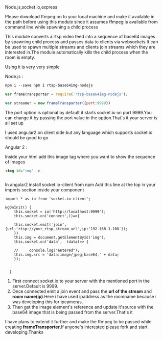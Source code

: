 Node.js,socket.io,express

Please download ffmpeg on to your local machine and make it available in the path before using this module since it assumes ffmpeg is available from command line while spawning a child process

This module converts a rtsp video feed into a sequence of base64 images by spawning child process and passes data to clients via websockets.It can be used to spawn multiple streams and clients join streams
which they are interested in.The module automatically kills the child process when the room is empty.


Using it is very very simple

Node.js : 

```node.js
npm i --save npm i rtsp-base64img-nodejs

var frameTransporter = require('rtsp-base64img-nodejs');

var streamer = new frameTransporter({port:9999})

```

The port option is optional by default it starts socket.io on port 9999.You can change it by passing the port value in the option.That's it your server is all set up


I used angular2 on client side but any language which supports socket.io should be good to go

Angular 2 :

Inside your html add this image tag where you want to show the sequence of images 

```html
<img id="img"  >
 
```

In angular2 install socket.io-client from npm
Add this line at the top in your imports section inside your component 
```es6
import * as io from 'socket.io-client';
```


```es6
ngOnInit() {
    this.socket = io('http://localhost:9999');
    this.socket.on('connect',()=>{
    
    this.socket.emit('join',{url:'rtsp://your_rtsp_stream_url',ip:'192.168.1.108'});
    })
    this.img = document.getElementById('img'),
    this.socket.on('data',  (data)=> {
        
    //     console.log("entered");
    this.img.src = 'data:image/jpeg;base64,' + data;
    });


  }
```

1) First connect socket.io to your server with the mentioned port in the server.Default is 9999.
2) Once connected emit a join event and pass the <b>url of the stream</b> and <b>room name(ip)</b>.Here i have used ipaddress as the roomname because i was developing this for ipcameras.
3) Then get the image element's reference and update it'source with the base64 image that is being passed from the server.That's it

I have plans to extend it further and make the ffmpeg to be passed while creating <b>frameTransporter</b>.If anyone's interested please fork and start developing.Thanks




